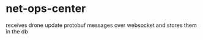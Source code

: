 net-ops-center
===

receives drone update protobuf messages over websocket and stores them in the db
